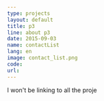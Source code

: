 ```yaml
---
type: projects
layout: default
title: p3
line: about p3
date: 2015-09-03 
name: contactList
lang: en
image: contact_list.png
code: 
url: 
---
```


I won't be linking to all the proje